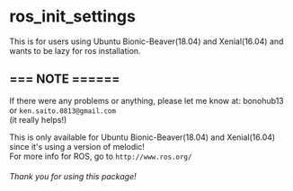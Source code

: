 # ros_init_settings
This is for users using Ubuntu Bionic-Beaver(18.04) and Xenial(16.04) and wants to be lazy for ros installation.

## === NOTE ======
If there were any problems or anything, please let me know at: bonohub13 or `ken.saito.0813@gmail.com`  
(it really helps!)  
  
This is only available for Ubuntu Bionic-Beaver(18.04) and Xenial(16.04) since it's using a version of melodic!  
For more info for ROS, go to `http://www.ros.org/`

###### Thank you for using this package!
